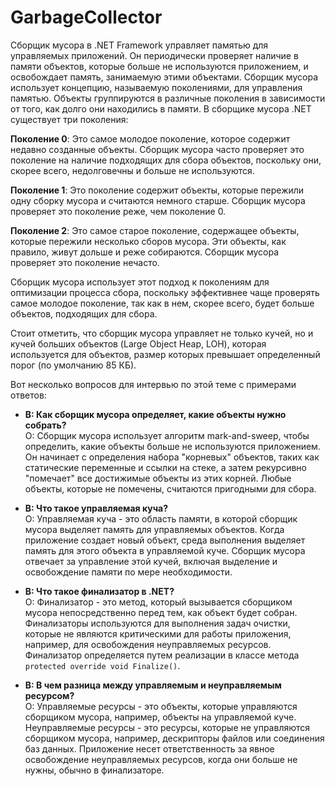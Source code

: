 # GarbageCollector

Сборщик мусора в .NET Framework управляет памятью для управляемых приложений. Он периодически проверяет наличие в памяти объектов, которые больше не используются приложением, и освобождает память, занимаемую этими объектами. Сборщик мусора использует концепцию, называемую поколениями, для управления памятью. Объекты группируются в различные поколения в зависимости от того, как долго они находились в памяти. В сборщике мусора .NET существует три поколения:



**Поколение 0**: Это самое молодое поколение, которое содержит недавно созданные объекты. Сборщик мусора часто проверяет это поколение на наличие подходящих для сбора объектов, поскольку они, скорее всего, недолговечны и больше не используются.

**Поколение 1**: Это поколение содержит объекты, которые пережили одну сборку мусора и считаются немного старше. Сборщик мусора проверяет это поколение реже, чем поколение 0.

**Поколение 2**: Это самое старое поколение, содержащее объекты, которые пережили несколько сборов мусора. Эти объекты, как правило, живут дольше и реже собираются. Сборщик мусора проверяет это поколение нечасто.

Сборщик мусора использует этот подход к поколениям для оптимизации процесса сбора, поскольку эффективнее чаще проверять самое молодое поколение, так как в нем, скорее всего, будет больше объектов, подходящих для сбора.

Стоит отметить, что сборщик мусора управляет не только кучей, но и кучей больших объектов (Large Object Heap, LOH), которая используется для объектов, размер которых превышает определенный порог (по умолчанию 85 КБ).


Вот несколько вопросов для интервью по этой теме с примерами ответов:

- **В: Как сборщик мусора определяет, какие объекты нужно собрать?**<br>
  О: Сборщик мусора использует алгоритм mark-and-sweep, чтобы определить, какие объекты больше не используются приложением. Он начинает с определения набора "корневых" объектов, таких как статические переменные и ссылки на стеке, а затем рекурсивно "помечает" все достижимые объекты из этих корней. Любые объекты, которые не помечены, считаются пригодными для сбора.

- **В: Что такое управляемая куча?**<br>
  О: Управляемая куча - это область памяти, в которой сборщик мусора выделяет память для управляемых объектов. Когда приложение создает новый объект, среда выполнения выделяет память для этого объекта в управляемой куче. Сборщик мусора отвечает за управление этой кучей, включая выделение и освобождение памяти по мере необходимости.

- **В: Что такое финализатор в .NET?**<br>
  О: Финализатор - это метод, который вызывается сборщиком мусора непосредственно перед тем, как объект будет собран. Финализаторы используются для выполнения задач     очистки, которые не являются критическими для работы приложения, например, для освобождения неуправляемых ресурсов. Финализатор определяется путем реализации в      классе метода <br>
  ``protected override void Finalize()``.

- **В: В чем разница между управляемым и неуправляемым ресурсом?**<br>
  О: Управляемые ресурсы - это объекты, которые управляются сборщиком мусора, например, объекты на управляемой куче. Неуправляемые ресурсы - это ресурсы, которые не управляются сборщиком мусора, например, дескрипторы файлов или соединения баз данных. Приложение несет ответственность за явное освобождение неуправляемых ресурсов, когда они больше не нужны, обычно в финализаторе.
